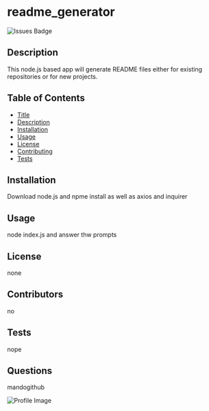 # readme_generator

![Issues Badge](https://img.shields.io/github/issues/mandoosorio/readme_generator)

## Description
This node.js based app will generate README files either for existing repositories or for new projects.

## Table of Contents
* [Title](#Title)
* [Description](#Description)
* [Installation](#Installation)
* [Usage](#Usage)
* [License](#License)
* [Contributing](#Contributing)
* [Tests](#Tests)

## Installation
Download node.js and npme install as well as axios and inquirer

## Usage
node index.js and answer thw prompts

## License
none

## Contributors
no

## Tests
nope

## Questions
mandogithub



![Profile Image](https://avatars2.githubusercontent.com/u/65792333?v=4/to/img.png)
